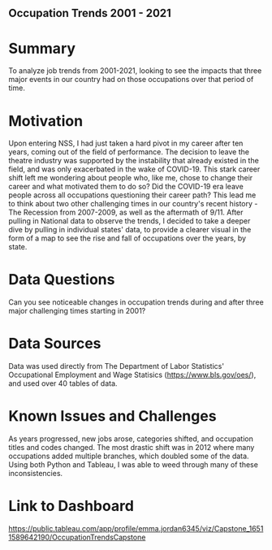 
## Occupation Trends 2001 - 2021
# Summary
To analyze job trends from 2001-2021, looking to see the impacts that three major events in our country had on those occupations over that period of time. 

# Motivation
Upon entering NSS, I had just taken a hard pivot in my career after ten years, coming out of the field of performance. The decision to leave the theatre industry was supported by the instability that already existed in the field, and was only exacerbated in the wake of COVID-19.  This stark career shift left me wondering about people who, like me, chose to change their career and what motivated them to do so? Did the COVID-19 era leave people across all occupations questioning their career path? This lead me to think about two other challenging times in our country's recent history - The Recession from 2007-2009, as well as the aftermath of 9/11. After pulling in National data to observe the trends, I decided to take a deeper dive by pulling in individual states' data, to provide a clearer visual in the form of a map to see the rise and fall of occupations over the years, by state. 

# Data Questions
Can you see noticeable changes in occupation trends during and after three major challenging times starting in 2001?

# Data Sources
Data was used directly from The Department of Labor Statistics' Occupational Employment and Wage Statisics (https://www.bls.gov/oes/), and used over 40 tables of data. 

# Known Issues and Challenges
As years progressed, new jobs arose, categories shifted, and occupation titles and codes changed. The most drastic shift was in 2012 where many occupations added multiple branches, which doubled some of the data. Using both Python and Tableau, I was able to weed through many of these inconsistencies. 

# Link to Dashboard
https://public.tableau.com/app/profile/emma.jordan6345/viz/Capstone_16511589642190/OccupationTrendsCapstone

